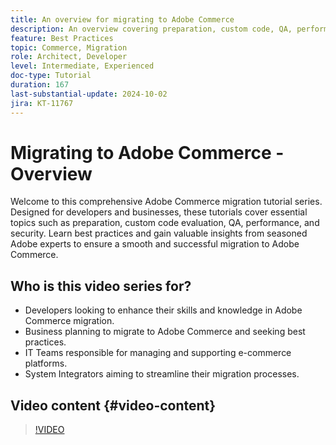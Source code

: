 ```yaml
---
title: An overview for migrating to Adobe Commerce
description: An overview covering preparation, custom code, QA, performance, and security when migrating to Adobe Commerce.
feature: Best Practices
topic: Commerce, Migration
role: Architect, Developer
level: Intermediate, Experienced
doc-type: Tutorial
duration: 167
last-substantial-update: 2024-10-02
jira: KT-11767
---
```


# Migrating to Adobe Commerce - Overview

Welcome to this comprehensive Adobe Commerce migration tutorial series. Designed for developers and businesses, these tutorials cover essential topics such as preparation, custom code evaluation, QA, performance, and security. Learn best practices and gain valuable insights from seasoned Adobe experts to ensure a smooth and successful migration to Adobe Commerce. 

## Who is this video series for?

* Developers looking to enhance their skills and knowledge in Adobe Commerce migration.
* Business planning to migrate to Adobe Commerce and seeking best practices.
* IT Teams responsible for managing and supporting e-commerce platforms.
* System Integrators aiming to streamline their migration processes.

## Video content {#video-content}

>[!VIDEO](https://video.tv.adobe.com/v/3432846/?learn=on)
